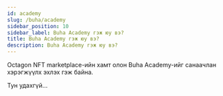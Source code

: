 ```yaml
---
id: academy
slug: /buha/academy
sidebar_position: 10
sidebar_label: Buha Academy гэж юу вэ?
title: Buha Academy гэж юу вэ?
description: Buha Academy гэж юу вэ?
---
```

Octagon NFT marketplace-ийн хамт олон Buha Academy-ийг санаачлан хэрэгжүүлх эхлэх гэж байна.

Тун удахгүй...
